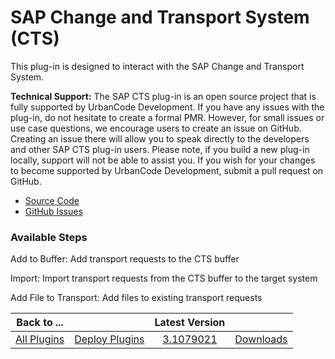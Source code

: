 
# SAP Change and Transport System (CTS)

This plug-in is designed to interact with the SAP Change and Transport System.


**Technical Support:** The SAP CTS plug-in is an open source project that is fully supported by UrbanCode Development. If you have any issues with the plug-in, do not hesitate to create a formal PMR. However, for small issues or use case questions, we encourage users to create an issue on GitHub. Creating an issue there will allow you to speak directly to the developers and other SAP CTS plug-in users. Please note, if you build a new plug-in locally, support will not be able to assist you. If you wish for your changes to become supported by UrbanCode Development, submit a pull request on GitHub.

* [Source Code](https://github.com/IBM-UrbanCode/SAP-CTS)
* [GitHub Issues](https://github.com/IBM-UrbanCode/SAP-CTS/issues)


### Available Steps

Add to Buffer: Add transport requests to the CTS buffer

Import: Import transport requests from the CTS buffer to the target system

Add File to Transport: Add files to existing transport requests



|Back to ...||Latest Version||
| :---: | :---: | :---: | :---: |
|[All Plugins](../../index.md)|[Deploy Plugins](../README.md)|[3.1079021](https://raw.githubusercontent.com/UrbanCode/IBM-UCD-PLUGINS/main/files/SAP-CTS/SAP-CTS-3.1079021.zip)|[Downloads](downloads.md)|
